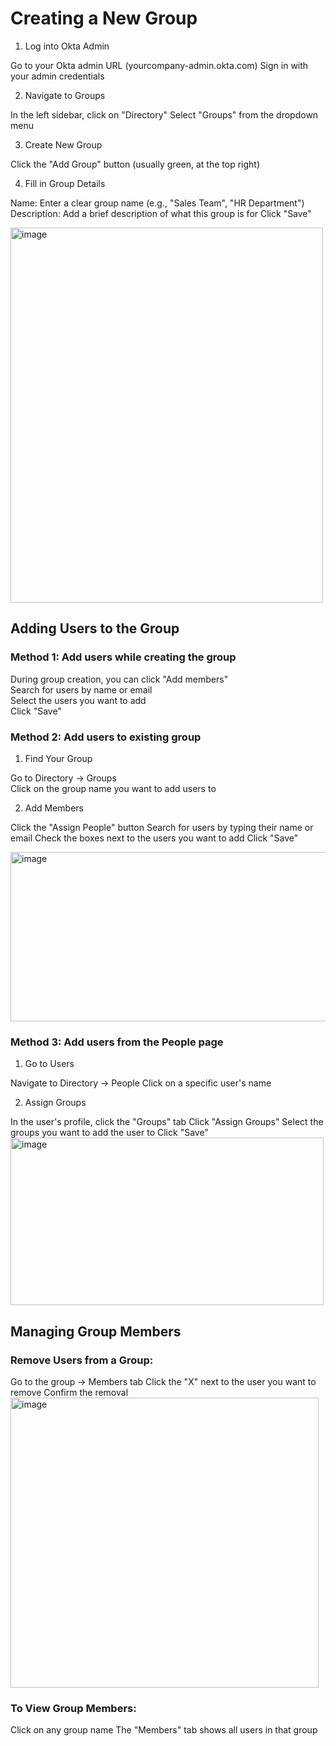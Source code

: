 # Creating a New Group
1. Log into Okta Admin

Go to your Okta admin URL (yourcompany-admin.okta.com)
Sign in with your admin credentials

2. Navigate to Groups

In the left sidebar, click on "Directory"
Select "Groups" from the dropdown menu

3. Create New Group

Click the "Add Group" button (usually green, at the top right)

4. Fill in Group Details

Name: Enter a clear group name (e.g., "Sales Team", "HR Department")
Description: Add a brief description of what this group is for
Click "Save"

<img width="500" height="600" alt="image" src="https://github.com/user-attachments/assets/549bcea8-f40e-4475-8f6a-66b92349d8a5" />


## Adding Users to the Group  
### Method 1: Add users while creating the group  

During group creation, you can click "Add members"  
Search for users by name or email  
Select the users you want to add  
Click "Save"  

### Method 2: Add users to existing group
1. Find Your Group

Go to Directory → Groups  
Click on the group name you want to add users to  

2. Add Members

Click the "Assign People" button
Search for users by typing their name or email
Check the boxes next to the users you want to add
Click "Save"

<img width="515" height="271" alt="image" src="https://github.com/user-attachments/assets/8a0cfb75-99d3-426a-bcd2-ac1020b0a586" />


### Method 3: Add users from the People page
1. Go to Users

Navigate to Directory → People
Click on a specific user's name

2. Assign Groups

In the user's profile, click the "Groups" tab
Click "Assign Groups"
Select the groups you want to add the user to
Click "Save"
<img width="501" height="268" alt="image" src="https://github.com/user-attachments/assets/ba301fc6-a784-4320-b695-a8c57550588d" />


## Managing Group Members
### Remove Users from a Group:

Go to the group → Members tab
Click the "X" next to the user you want to remove
Confirm the removal
<img width="493" height="464" alt="image" src="https://github.com/user-attachments/assets/ab7aabd4-39da-4c85-a475-0ff075e67ba0" />


### To View Group Members:

Click on any group name
The "Members" tab shows all users in that group
